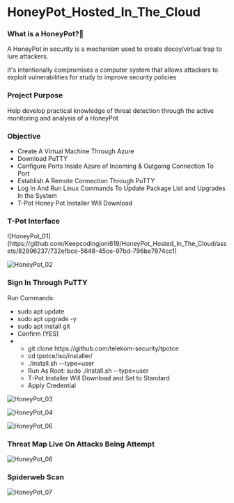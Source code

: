 # HoneyPot_Hosted_In_The_Cloud
<h3>What is a HoneyPot?🍯</h3>
<p>A HoneyPot in security is a mechanism used to create decoy/virtual trap to lure attackers.</p>
<p>It's intentionally compromises a computer system that allows attackers to exploit vulnerabilities for study to improve security policies</p>

<h3>Project Purpose</h3>
<p>Help develop practical knowledge of threat detection through the active monitoring and analysis of a HoneyPot</p>

<h3>Objective</h3>
<ul>
  <li>Create A Virtual Machine Through Azure</li>
  <li>Download PuTTY</li>
  <li>Configure Ports Inside Azure of Incoming & Outgoing Connection To Port</li>
  <li>Establish A Remote Connection Through PuTTY</li>
  <li>Log In And Run Linux Commands To Update Package List and Upgrades In the System</li>
  <li>T-Pot Honey Pot Installer Will Download</li>
  
</ul>

<h3>T-Pot Interface</h3>
![HoneyPot_01](https://github.com/Keepcodingjoni619/HoneyPot_Hosted_In_The_Cloud/assets/82996237/732efbce-5648-45ce-97bd-796be7874cc1)


![HoneyPot_02](https://github.com/Keepcodingjoni619/HoneyPot_Hosted_In_The_Cloud/assets/82996237/353a5428-7296-4bca-a0eb-42aac25b49da)

<h3>Sign In Through PuTTY</h3>
<p>Run Commands: </p>
<ul>
  <li>sudo apt update</li>
  <li>sudo apt upgrade -y</li>
  <li>sudo apt install git</li>
  <li>Confirm (YES)</li>
  <li>
      <ul>
        <li>git clone https://github.com/telekom-security/tpotce</li>
        <li>cd tpotce/iso/installer/</li>
        <li> ./install.sh --type=user</li>
        <li>Run As Root: sudo ./install.sh --type=user</li>
        <li>T-Pot Installer Will Download and Set to Standard</li>
        <li>Apply Credential</li>
      </ul>
  </li>
</ul>

![HoneyPot_03](https://github.com/Keepcodingjoni619/HoneyPot_Hosted_In_The_Cloud/assets/82996237/d6ade1d4-4c13-405b-a24d-cd1ba854d086)


![HoneyPot_04](https://github.com/Keepcodingjoni619/HoneyPot_Hosted_In_The_Cloud/assets/82996237/50d09374-3a60-4782-9f28-1733605f8d46)

![HoneyPot_06](https://github.com/Keepcodingjoni619/HoneyPot_Hosted_In_The_Cloud/assets/82996237/c3ca037f-ac33-4ebe-85e2-0213c06dd6e9)


<h3>Threat Map Live On Attacks Being Attempt</h3>

![HoneyPot_06](https://github.com/Keepcodingjoni619/HoneyPot_Hosted_In_The_Cloud/assets/82996237/e2e15bab-ace2-4030-aceb-08045b029f63)

<h3>Spiderweb Scan</h3>

![HoneyPot_07](https://github.com/Keepcodingjoni619/HoneyPot_Hosted_In_The_Cloud/assets/82996237/634fca71-81c3-43b1-8eb5-e5da8f00ef2d)
